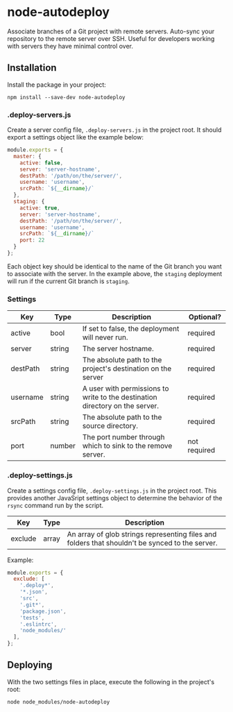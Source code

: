 # node-autodeploy

Associate branches of a Git project with remote servers. Auto-sync your repository to the remote server over SSH. Useful for developers working with servers they have minimal control over.

## Installation

Install the package in your project:

```
npm install --save-dev node-autodeploy
```

### .deploy-servers.js

Create a server config file, `.deploy-servers.js` in the project root. It should export a settings object like the example below:

```JavaScript
module.exports = {
  master: {
    active: false,
    server: 'server-hostname',
    destPath: '/path/on/the/server/',
    username: 'username',
    srcPath: `${__dirname}/`
  },
  staging: {
    active: true,
    server: 'server-hostname',
    destPath: '/path/on/the/server/',
    username: 'username',
    srcPath: `${__dirname}/`
    port: 22
  }
};
```

Each object key should be identical to the name of the Git branch you want to associate with the server. In the example above, the `staging` deployment will run if the current Git branch is `staging`.

### Settings

| Key | Type | Description | Optional? |
|---|---|---|---|
| active | bool | If set to false, the deployment will never run. | required |
| server | string | The server hostname. | required |
| destPath | string | The absolute path to the project's destination on the server | required |
| username | string | A user with permissions to write to the destination directory on the server. | required |
| srcPath | string | The absolute path to the source directory. | required |
| port | number | The port number through which to sink to the remove server. | not required |

### .deploy-settings.js

Create a settings config file, `.deploy-settings.js` in the project root. This provides another JavaSript settings object to determine the behavior of the `rsync` command run by the script.

| Key | Type | Description |
|---|---|---|
| exclude | array | An array of glob strings representing files and folders that shouldn't be synced to the server. |

Example:

```JavaScript
module.exports = {
  exclude: [
    '.deploy*',
    '*.json',
    'src',
    '.git*',
    'package.json',
    'tests',
    '.eslintrc',
    'node_modules/'
  ],
};
```

## Deploying

With the two settings files in place, execute the following in the project's root:

`node node_modules/node-autodeploy`
